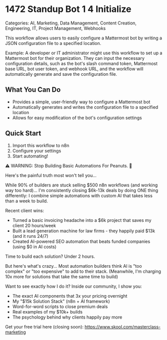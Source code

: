 # 1472 Standup Bot 1 4 Initialize

Categories: AI, Marketing, Data Management, Content Creation, Engineering, IT, Project Management, Webhooks

This workflow allows users to easily configure a Mattermost bot by writing a JSON configuration file to a specified location.

Example: A developer or IT administrator might use this workflow to set up a Mattermost bot for their organization. They can input the necessary configuration details, such as the bot's slash command token, Mattermost base URL, bot user token, and webhook URL, and the workflow will automatically generate and save the configuration file.

## What You Can Do
- Provides a simple, user-friendly way to configure a Mattermost bot
- Automatically generates and writes the configuration file to a specified location
- Allows for easy modification of the bot's configuration settings

## Quick Start
1. Import this workflow to n8n
2. Configure your settings
3. Start automating!

⚠️ WARNING: Stop Building Basic Automations For Peanuts. 🚫

Here's the painful truth most won't tell you...

While 90% of builders are stuck selling $500 n8n workflows (and working way too hard)...
I'm consistently closing $6k-13k deals by doing ONE thing differently:
I combine simple automations with custom AI that takes less than a week to build.

Recent client wins:
* Turned a basic invoicing headache into a $6k project that saves my client 20 hours/week
* Built a lead generation machine for law firms - they happily paid $13k (and it runs 24/7)
* Created AI-powered SEO automation that beats funded companies (using $0 in AI costs)

Time to build each solution? Under 2 hours.

But here's what's crazy...
Most automation builders think AI is "too complex" or "too expensive" to add to their stack.
(Meanwhile, I'm charging 10x more for solutions that take the same time to build)

Want to see exactly how I do it?
Inside our community, I show you:
* The exact AI components that 3x your pricing overnight
* My "$15k Solution Stack" (n8n + AI framework)
* Word-for-word scripts to close premium deals
* Real examples of my $10k+ builds
* The psychology behind why clients happily pay more

Get your free trial here (closing soon): https://www.skool.com/masterclass-marketing
